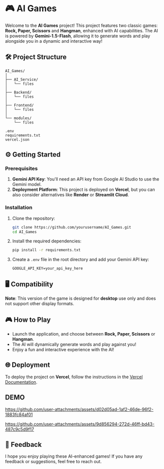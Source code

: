 # 🎮 AI Games

Welcome to the **AI Games** project! This project features two classic games: **Rock, Paper, Scissors** and **Hangman**, enhanced with AI capabilities. The AI is powered by **Gemini-1.5-Flash**, allowing it to generate words and play alongside you in a dynamic and interactive way!

## 🛠️ Project Structure

```
AI_Games/
│
├── AI_Service/
│   └── files
│
├── Backend/
│   └── files
│
├── Frontend/
│   └── files
│
└── modules/
    └── files

.env
requirements.txt
vercel.json
```

## ⚙️ Getting Started

### Prerequisites

1. **Gemini API Key**: You'll need an API key from Google AI Studio to use the Gemini model. 
2. **Deployment Platform**: This project is deployed on **Vercel**, but you can also consider alternatives like **Render** or **Streamlit Cloud**.

### Installation

1. Clone the repository:
   ```bash
   git clone https://github.com/yourusername/AI_Games.git
   cd AI_Games
   ```

2. Install the required dependencies:
   ```bash
   pip install -r requirements.txt
   ```

3. Create a `.env` file in the root directory and add your Gemini API key:
   ```plaintext
   GOOGLE_API_KEY=your_api_key_here
   ```

## 🖥️ Compatibility

**Note**: This version of the game is designed for **desktop** use only and does not support other display formats.

## 🎮 How to Play

- Launch the application, and choose between **Rock, Paper, Scissors** or **Hangman**.
- The AI will dynamically generate words and play against you!
- Enjoy a fun and interactive experience with the AI!

## 🌐 Deployment

To deploy the project on **Vercel**, follow the instructions in the [Vercel Documentation](https://vercel.com/docs).

## DEMO


https://github.com/user-attachments/assets/d02d05ad-1af2-46de-96f2-1883fc84af01


https://github.com/user-attachments/assets/9d856294-272d-46ff-bd43-487c9c5d9f17



## 💬 Feedback

I hope you enjoy playing these AI-enhanced games! If you have any feedback or suggestions, feel free to reach out.
